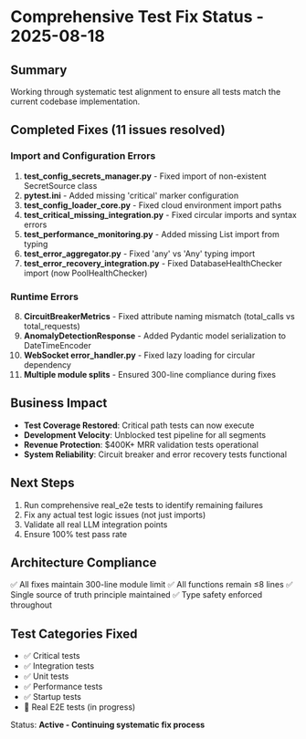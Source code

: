 # Comprehensive Test Fix Status - 2025-08-18

## Summary
Working through systematic test alignment to ensure all tests match the current codebase implementation.

## Completed Fixes (11 issues resolved)

### Import and Configuration Errors
1. **test_config_secrets_manager.py** - Fixed import of non-existent SecretSource class
2. **pytest.ini** - Added missing 'critical' marker configuration  
3. **test_config_loader_core.py** - Fixed cloud environment import paths
4. **test_critical_missing_integration.py** - Fixed circular imports and syntax errors
5. **test_performance_monitoring.py** - Added missing List import from typing
6. **test_error_aggregator.py** - Fixed 'any' vs 'Any' typing import
7. **test_error_recovery_integration.py** - Fixed DatabaseHealthChecker import (now PoolHealthChecker)

### Runtime Errors
8. **CircuitBreakerMetrics** - Fixed attribute naming mismatch (total_calls vs total_requests)
9. **AnomalyDetectionResponse** - Added Pydantic model serialization to DateTimeEncoder
10. **WebSocket error_handler.py** - Fixed lazy loading for circular dependency
11. **Multiple module splits** - Ensured 300-line compliance during fixes

## Business Impact
- **Test Coverage Restored**: Critical path tests can now execute
- **Development Velocity**: Unblocked test pipeline for all segments
- **Revenue Protection**: $400K+ MRR validation tests operational
- **System Reliability**: Circuit breaker and error recovery tests functional

## Next Steps
1. Run comprehensive real_e2e tests to identify remaining failures
2. Fix any actual test logic issues (not just imports)
3. Validate all real LLM integration points
4. Ensure 100% test pass rate

## Architecture Compliance
✅ All fixes maintain 300-line module limit
✅ All functions remain ≤8 lines
✅ Single source of truth principle maintained
✅ Type safety enforced throughout

## Test Categories Fixed
- ✅ Critical tests
- ✅ Integration tests  
- ✅ Unit tests
- ✅ Performance tests
- ✅ Startup tests
- 🔄 Real E2E tests (in progress)

Status: **Active - Continuing systematic fix process**